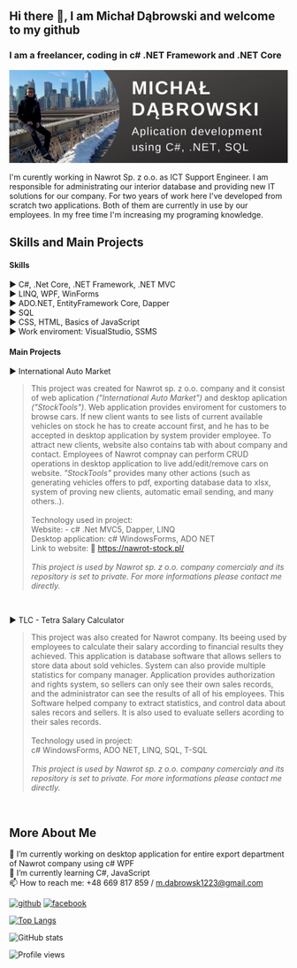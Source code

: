 ## Hi there 👋, I am Michał Dąbrowski and welcome to my github
### I am a freelancer, coding in c# .NET Framework and .NET Core

![I am a freelancer, coding in c# .NET Framework and Core](https://raw.githubusercontent.com/poldek1997/poldek1997/main/Micha%C5%82%20D%C4%85browski.png)

I'm curently working in Nawrot Sp. z o.o. as ICT Support Engineer. I am responsible for administrating our interior database and providing new IT solutions for our company. For two years of work here I've developed from scratch two applications. Both of them are currently in use by our employees. In my free time I'm increasing my programing knowledge.

## Skills and Main Projects

#### Skills<br/>
  ▶️ C#, .Net Core, .NET Framework, .NET MVC<br/>
  ▶️ LINQ, WPF, WinForms<br/>
  ▶️ ADO.NET, EntityFramework Core, Dapper<br/>
  ▶️ SQL<br/>
  ▶️ CSS, HTML, Basics of JavaScript<br/>
  ▶️ Work enviroment: VisualStudio, SSMS
  
#### Main Projects<br/>
  ▶️ International Auto Market<br/>
  >This project was created for Nawrot sp. z o.o. company and it consist of web aplication *("International Auto Market")* and desktop aplication *("StockTools")*. Web application provides enviroment for customers to browse cars. If new client wants to see lists of current available vehicles on stock he has to create account first, and he has to be accepted in desktop application by system provider employee. To attract new clients, website also contains tab with about company and contact. Employees of Nawrot compnay can perform CRUD operations in desktop application to live add/edit/remove cars on website. *"StockTools"* provides many other actions (such as generating vehicles offers to pdf, exporting database data to xlsx, system of proving new clients, automatic email sending, and many others..). <br/><br/>
  >Technology used in project:<br/> 
  >Website: - c# .Net MVC5, Dapper, LINQ<br/>
  >Desktop application: c# WindowsForms, ADO NET<br/>
  >Link to website: 🔗 https://nawrot-stock.pl/<br/><br/>
  >*This project is used by Nawrot sp. z o.o. company comercialy and its repository is set to private. For more informations please contact me directly.*
<br/>

▶️ TLC - Tetra Salary Calculator<br/>  
   
> This project was also created for Nawrot company. Its beeing used by employees to calculate their salary according to financial results they achieved. This application is database software that allows sellers to store data about sold vehicles. System can also provide multiple statistics for company manager. Application provides authorization and rights system, so sellers can only see their own sales records, and the administrator can see the results of all of his employees. This Software helped company to extract statistics, and control data about sales recors and sellers. It is also used to evaluate sellers acording to their sales records.<br/><br/>
  > Technology used in project:<br/>
  > c# WindowsForms, ADO NET, LINQ, SQL, T-SQL<br/><br/>
  > *This project is used by Nawrot sp. z o.o. company comercialy and its repository is set to private. For more informations please contact me directly.*
  
  <br/>

## More About Me

🔭 I’m currently working on desktop application for entire export department of Nawrot company using c# WPF <br/>
🌱 I’m currently learning C#, JavaScript <br/>
📫 How to reach me: +48 669 817 859 / m.dabrowsk1223@gmail.com <br/>


[<img src='https://cdn.jsdelivr.net/npm/simple-icons@3.0.1/icons/github.svg' alt='github' height='40'>](https://github.com/poldek1997)  [<img src='https://cdn.jsdelivr.net/npm/simple-icons@3.0.1/icons/facebook.svg' alt='facebook' height='40'>](https://www.facebook.com/100003146918942)  

[![Top Langs](https://github-readme-stats.vercel.app/api/top-langs/?username=poldek1997&count_private=true)](https://github.com/anuraghazra/github-readme-stats)

![GitHub stats](https://github-readme-stats.vercel.app/api?username=poldek1997&show_icons=true&count_private=true)  

![Profile views](https://gpvc.arturio.dev/poldek1997)  
